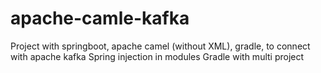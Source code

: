 # apache-camle-kafka

Project with springboot, apache camel (without XML), gradle, to connect with apache kafka
Spring injection in modules 
Gradle with multi project
